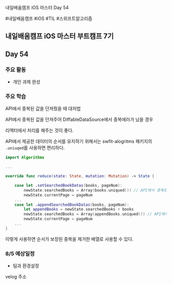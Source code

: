 
내일배움캠프 iOS 마스터 Day 54

#내일배움캠프 #iOS #TIL #스위프트알고리즘
## 내일배움캠프 iOS 마스터 부트캠프 7기

## Day 54

### 주요 활동
- 개인 과제 완성

### 주요 학습

API에서 중복된 값을 던져줬을 때 대처법

API에서 중복된 값을 던져주어 DiffableDataSource에서 중복에러가 났을 경우

리액터에서 처리를 해주는 것이 좋다.

API에서 제공한 데이터의 순서를 유지하기 위해서는 swfit-alogritms 패키지의 `.uniuqed`를 사용하면 편리하다.

```swift
import Algorithms

...

override func reduce(state: State, mutation: Mutation) -> State {

    case let .setSearchedBookDatas(books, pageNum):
        newState.searchedBooks = Array(books.uniqued()) // API에서 중복된 값을 던져줬을 때 대비
        newState.currentPage = pageNum
    ...
    case let .appendSearchedBookDatas(books, pageNum):
        let appendBooks = newState.searchedBooks + books
        newState.searchedBooks = Array(appendBooks.uniqued()) // API에서 중복된 값을 던져줬을 때 대비
        newState.currentPage = pageNum
    ...
}

```

이렇게 사용하면 순서가 보장된 중복을 제거한 배열로 사용할 수 있다.


### 8/5 예상일정
- 팀과 환경설정


velog 주소    
